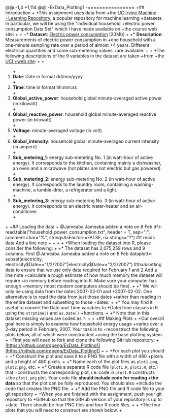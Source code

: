 @@ -1,4 +1,114 @@
-ExData_Plotting1
-================
+## Introduction
+
+This assignment uses data from
+the <a href="http://archive.ics.uci.edu/ml/">UC Irvine Machine
+Learning Repository</a>, a popular repository for machine learning
+datasets. In particular, we will be using the "Individual household
+electric power consumption Data Set" which I have made available on
+the course web site:
+
+
+* <b>Dataset</b>: <a href="https://d396qusza40orc.cloudfront.net/exdata%2Fdata%2Fhousehold_power_consumption.zip">Electric power consumption</a> [20Mb]
+
+* <b>Description</b>: Measurements of electric power consumption in
+one household with a one-minute sampling rate over a period of almost
+4 years. Different electrical quantities and some sub-metering values
+are available.
+
+
+The following descriptions of the 9 variables in the dataset are taken
+from
+the <a href="https://archive.ics.uci.edu/ml/datasets/Individual+household+electric+power+consumption">UCI
+web site</a>:
+
+<ol>
+<li><b>Date</b>: Date in format dd/mm/yyyy </li>
+<li><b>Time</b>: time in format hh:mm:ss </li>
+<li><b>Global_active_power</b>: household global minute-averaged active power (in kilowatt) </li>
+<li><b>Global_reactive_power</b>: household global minute-averaged reactive power (in kilowatt) </li>
+<li><b>Voltage</b>: minute-averaged voltage (in volt) </li>
+<li><b>Global_intensity</b>: household global minute-averaged current intensity (in ampere) </li>
+<li><b>Sub_metering_1</b>: energy sub-metering No. 1 (in watt-hour of active energy). It corresponds to the kitchen, containing mainly a dishwasher, an oven and a microwave (hot plates are not electric but gas powered). </li>
+<li><b>Sub_metering_2</b>: energy sub-metering No. 2 (in watt-hour of active energy). It corresponds to the laundry room, containing a washing-machine, a tumble-drier, a refrigerator and a light. </li>
+<li><b>Sub_metering_3</b>: energy sub-metering No. 3 (in watt-hour of active energy). It corresponds to an electric water-heater and an air-conditioner.</li>
+</ol>
+
+## Loading the data
+
@Jameaba
Jameaba added a note on 8 Feb
df<-read.table("household_power_consumption.txt", header = T, sep=";", comment.char="%", stringsAsFactors=FALSE, na.strings="?") ## reads data
Add a line note
+
+
+
+
+When loading the dataset into R, please consider the following:
+
+* The dataset has 2,075,259 rows and 9 columns. First
@Jameaba
Jameaba added a note on 8 Feb
dataplott<- subset(electricity, electricity$Date=="1/2/2007"|electricity$Date=="2/2/2007") 
##subsetting data to ensure that we use only data required for February 1 and 2
Add a line note
+calculate a rough estimate of how much memory the dataset will require
+in memory before reading into R. Make sure your computer has enough
+memory (most modern computers should be fine).
+
+* We will only be using data from the dates 2007-02-01 and
+2007-02-02. One alternative is to read the data from just those dates
+rather than reading in the entire dataset and subsetting to those
+dates.
+
+* You may find it useful to convert the Date and Time variables to
+Date/Time classes in R using the `strptime()` and `as.Date()`
+functions.
+
+* Note that in this dataset missing values are coded as `?`.
+
+
+## Making Plots
+
+Our overall goal here is simply to examine how household energy usage
+varies over a 2-day period in February, 2007. Your task is to
+reconstruct the following plots below, all of which were constructed
+using the base plotting system.
+
+First you will need to fork and clone the following GitHub repository:
+[https://github.com/rdpeng/ExData_Plotting1](https://github.com/rdpeng/ExData_Plotting1)
+
+
+For each plot you should
+
+* Construct the plot and save it to a PNG file with a width of 480
+pixels and a height of 480 pixels.
+
+* Name each of the plot files as `plot1.png`, `plot2.png`, etc.
+
+* Create a separate R code file (`plot1.R`, `plot2.R`, etc.) that
+constructs the corresponding plot, i.e. code in `plot1.R` constructs
+the `plot1.png` plot. Your code file **should include code for reading
+the data** so that the plot can be fully reproduced. You should also
+include the code that creates the PNG file.
+
+* Add the PNG file and R code file to your git repository
+
+When you are finished with the assignment, push your git repository to
+GitHub so that the GitHub version of your repository is up to
+date. There should be four PNG files and four R code files.
+
+
+The four plots that you will need to construct are shown below. 
+
